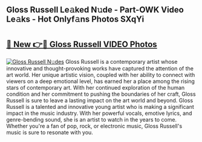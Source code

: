 ## Gloss Russell Le𝚊ked N𝚞de - Part-OWK Video Le𝚊ks - Hot Onlyf𝚊ns Photos SXqYi

# <h2><a href="http://ac1192.deff.icu/?id=Gloss+Russell">🔗 New 👉🔴 Gloss Russell VIDEO Photos</a></h2>

[![Gloss Russell N𝚞des](https://i.imgur.com/rIISA9y.gif)](http://ac1192.deff.icu/?id=Gloss+Russell)
Gloss Russell is a contemporary artist whose innovative and thought-provoking works have captured the attention of the art world. Her unique artistic vision, coupled with her ability to connect with viewers on a deep emotional level, has earned her a place among the rising stars of contemporary art. With her continued exploration of the human condition and her commitment to pushing the boundaries of her craft, Gloss Russell is sure to leave a lasting impact on the art world and beyond. Gloss Russell is a talented and innovative young artist who is making a significant impact in the music industry. With her powerful vocals, emotive lyrics, and genre-bending sound, she is an artist to watch in the years to come. Whether you're a fan of pop, rock, or electronic music, Gloss Russell's music is sure to resonate with you.
